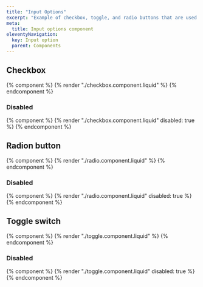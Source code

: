 ```yaml
---
title: "Input Options"
excerpt: "Example of checkbox, toggle, and radio buttons that are used in the design system."
meta:
  title: Input options component
eleventyNavigation:
  key: Input option
  parent: Components
---
```


## Checkbox

{% component %}
{% render "./checkbox.component.liquid" %}
{% endcomponent %}

### Disabled

{% component %}
{% render "./checkbox.component.liquid" disabled: true %}
{% endcomponent %}

## Radion button

{% component %}
{% render "./radio.component.liquid" %}
{% endcomponent %}

### Disabled

{% component %}
{% render "./radio.component.liquid" disabled: true %}
{% endcomponent %}

## Toggle switch

{% component %}
{% render "./toggle.component.liquid" %}
{% endcomponent %}

### Disabled

{% component %}
{% render "./toggle.component.liquid" disabled: true %}
{% endcomponent %}
